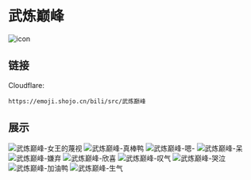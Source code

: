 # 武炼巅峰
![icon](https://emoji.shojo.cn/bili/src/武炼巅峰/icon.png)
## 链接
Cloudflare:
```
https://emoji.shojo.cn/bili/src/武炼巅峰
```
## 展示
![武炼巅峰-女王的蔑视](https://emoji.shojo.cn/bili/src/武炼巅峰/武炼巅峰-女王的蔑视.png)
![武炼巅峰-真棒鸭](https://emoji.shojo.cn/bili/src/武炼巅峰/武炼巅峰-真棒鸭.png)
![武炼巅峰-嗯-](https://emoji.shojo.cn/bili/src/武炼巅峰/武炼巅峰-嗯-.png)
![武炼巅峰-呆](https://emoji.shojo.cn/bili/src/武炼巅峰/武炼巅峰-呆.png)
![武炼巅峰-嫌弃](https://emoji.shojo.cn/bili/src/武炼巅峰/武炼巅峰-嫌弃.png)
![武炼巅峰-欣喜](https://emoji.shojo.cn/bili/src/武炼巅峰/武炼巅峰-欣喜.png)
![武炼巅峰-叹气](https://emoji.shojo.cn/bili/src/武炼巅峰/武炼巅峰-叹气.png)
![武炼巅峰-哭泣](https://emoji.shojo.cn/bili/src/武炼巅峰/武炼巅峰-哭泣.png)
![武炼巅峰-加油鸭](https://emoji.shojo.cn/bili/src/武炼巅峰/武炼巅峰-加油鸭.png)
![武炼巅峰-生气](https://emoji.shojo.cn/bili/src/武炼巅峰/武炼巅峰-生气.png)
